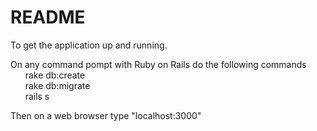 # README

To get the application up and running.

On any command pompt with Ruby on Rails do the following commands<br />
     &nbsp;&nbsp;&nbsp;&nbsp;&nbsp; rake db:create<br />
     &nbsp;&nbsp;&nbsp;&nbsp;&nbsp; rake db:migrate<br />
     &nbsp;&nbsp;&nbsp;&nbsp;&nbsp; rails s <br />

Then on a web browser type "localhost:3000"
